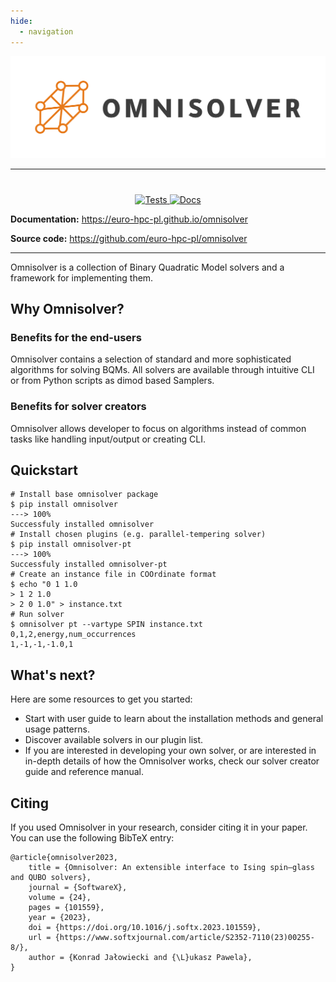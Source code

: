 ```yaml
---
hide:
  - navigation
---
```


<p align="center">
    <a href="https://github.com/euro-hpc-pl/omnisolver"><img src="assets/logo-large.png" alt="Omnisolver"></a>
</p>

---

<h1></h1>

<p align="center">
    <a href="https://github.com/euro-hpc-pl/omnisolver/actions/workflows/quality_checks.yml">
    <img src="https://github.com/euro-hpc-pl/omnisolver/actions/workflows/quality_checks.yml/badge.svg" alt="Tests"/>
    </a>
<a href="https://euro-hpc-pl.github.io/omnisolver">
<img alt="Docs" src="https://img.shields.io/github/actions/workflow/status/euro-hpc-pl/omnisolver/quality_checks.yml?label=Docs">
</a>
</p>

**Documentation:** https://euro-hpc-pl.github.io/omnisolver 

**Source code:** https://github.com/euro-hpc-pl/omnisolver

---

Omnisolver is a collection of Binary Quadratic Model solvers and a framework for implementing them.



## Why Omnisolver?

### Benefits for the end-users

Omnisolver contains a selection of standard and more sophisticated algorithms for solving BQMs. All solvers are available through intuitive CLI or from Python scripts as dimod based Samplers.

### Benefits for solver creators

Omnisolver allows developer to focus on algorithms instead of common tasks like handling input/output or creating CLI.

## Quickstart

<!-- termynal -->

```
# Install base omnisolver package
$ pip install omnisolver
---> 100%
Successfuly installed omnisolver
# Install chosen plugins (e.g. parallel-tempering solver)
$ pip install omnisolver-pt
---> 100%
Successfuly installed omnisolver-pt
# Create an instance file in COOrdinate format
$ echo "0 1 1.0
> 1 2 1.0
> 2 0 1.0" > instance.txt
# Run solver
$ omnisolver pt --vartype SPIN instance.txt
0,1,2,energy,num_occurrences
1,-1,-1,-1.0,1
```

## What's next?

Here are some resources to get you started:

- Start with user guide to learn about the installation methods and general usage patterns.
- Discover available solvers in our plugin list.
- If you are interested in developing your own solver, or are interested in in-depth details of how the Omnisolver
  works, check our solver creator guide and reference manual.

## Citing

If you used Omnisolver in your research, consider citing it in your paper.
You can use the following BibTeX entry:

```text
@article{omnisolver2023,
    title = {Omnisolver: An extensible interface to Ising spin–glass and QUBO solvers},
    journal = {SoftwareX},
    volume = {24},
    pages = {101559},
    year = {2023},
    doi = {https://doi.org/10.1016/j.softx.2023.101559},
    url = {https://www.softxjournal.com/article/S2352-7110(23)00255-8/},
    author = {Konrad Jałowiecki and {\L}ukasz Pawela},
}
```
